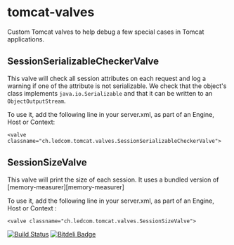 tomcat-valves
=============

Custom Tomcat valves to help debug a few special cases in Tomcat applications.

SessionSerializableCheckerValve
-------------------------------
This valve will check all session attributes on each request and log a warning
if one of the attribute is not serializable. We check that the object's class
implements `java.io.Serializable` and that it can be written to an
`ObjectOutputStream`.

To use it, add the following line in your server.xml, as part of an Engine,
Host or Context:

    <valve classname="ch.ledcom.tomcat.valves.SessionSerializableCheckerValve">

SessionSizeValve
----------------
This valve will print the size of each session. It uses a bundled version of
[memory-measurer][memory-measurer]

To use it, add the following line in your server.xml, as part of an Engine,
Host or Context :

    <valve classname="ch.ledcom.tomcat.valves.SessionSizeValve">

[![Build Status](https://travis-ci.org/gehel/tomcat-valves.svg)](https://travis-ci.org/gehel/tomcat-valves)
[![Bitdeli Badge](https://d2weczhvl823v0.cloudfront.net/gehel/tomcat-valves/trend.png)](https://bitdeli.com/free "Bitdeli Badge")
